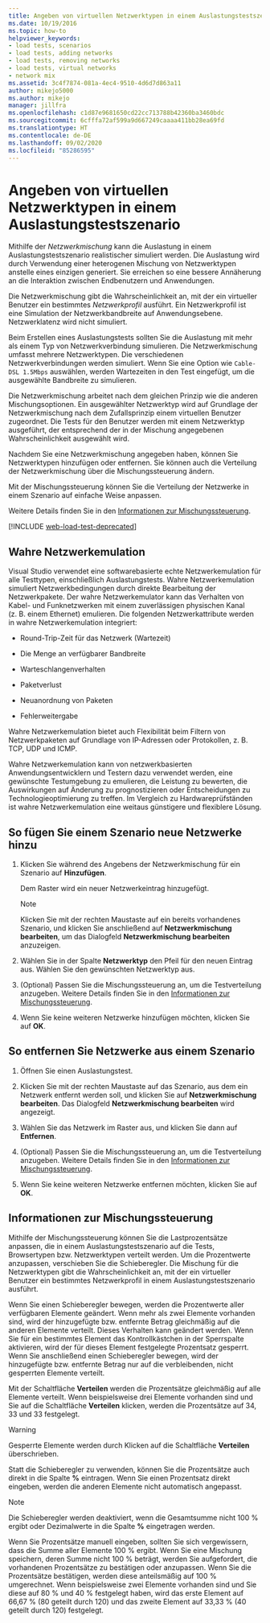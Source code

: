 ```yaml
---
title: Angeben von virtuellen Netzwerktypen in einem Auslastungstestszenario
ms.date: 10/19/2016
ms.topic: how-to
helpviewer_keywords:
- load tests, scenarios
- load tests, adding networks
- load tests, removing networks
- load tests, virtual networks
- network mix
ms.assetid: 3c4f7874-081a-4ec4-9510-4d6d7d863a11
author: mikejo5000
ms.author: mikejo
manager: jillfra
ms.openlocfilehash: c1d87e9681650cd22cc713788b42360ba3460bdc
ms.sourcegitcommit: 6cfffa72af599a9d667249caaaa411bb28ea69fd
ms.translationtype: HT
ms.contentlocale: de-DE
ms.lasthandoff: 09/02/2020
ms.locfileid: "85286595"
---
```

# <a name="specify-virtual-network-types-in-a-load-test-scenario"></a>Angeben von virtuellen Netzwerktypen in einem Auslastungstestszenario

Mithilfe der *Netzwerkmischung* kann die Auslastung in einem Auslastungstestszenario realistischer simuliert werden. Die Auslastung wird durch Verwendung einer heterogenen Mischung von Netzwerktypen anstelle eines einzigen generiert. Sie erreichen so eine bessere Annäherung an die Interaktion zwischen Endbenutzern und Anwendungen.

Die Netzwerkmischung gibt die Wahrscheinlichkeit an, mit der ein virtueller Benutzer ein bestimmtes *Netzwerkprofil* ausführt. Ein Netzwerkprofil ist eine Simulation der Netzwerkbandbreite auf Anwendungsebene. Netzwerklatenz wird nicht simuliert.

Beim Erstellen eines Auslastungstests sollten Sie die Auslastung mit mehr als einem Typ von Netzwerkverbindung simulieren. Die Netzwerkmischung umfasst mehrere Netzwerktypen. Die verschiedenen Netzwerkverbindungen werden simuliert. Wenn Sie eine Option wie `Cable-DSL 1.5Mbps` auswählen, werden Wartezeiten in den Test eingefügt, um die ausgewählte Bandbreite zu simulieren.

Die Netzwerkmischung arbeitet nach dem gleichen Prinzip wie die anderen Mischungsoptionen. Ein ausgewählter Netzwerktyp wird auf Grundlage der Netzwerkmischung nach dem Zufallsprinzip einem virtuellen Benutzer zugeordnet. Die Tests für den Benutzer werden mit einem Netzwerktyp ausgeführt, der entsprechend der in der Mischung angegebenen Wahrscheinlichkeit ausgewählt wird.

Nachdem Sie eine Netzwerkmischung angegeben haben, können Sie Netzwerktypen hinzufügen oder entfernen. Sie können auch die Verteilung der Netzwerkmischung über die Mischungssteuerung ändern.

Mit der Mischungssteuerung können Sie die Verteilung der Netzwerke in einem Szenario auf einfache Weise anpassen.

Weitere Details finden Sie in den [Informationen zur Mischungssteuerung](../test/specify-virtual-network-types-in-a-load-test-scenario.md).

[!INCLUDE [web-load-test-deprecated](includes/web-load-test-deprecated.md)]

## <a name="true-network-emulation"></a>Wahre Netzwerkemulation

Visual Studio verwendet eine softwarebasierte echte Netzwerkemulation für alle Testtypen, einschließlich Auslastungstests. Wahre Netzwerkemulation simuliert Netzwerkbedingungen durch direkte Bearbeitung der Netzwerkpakete. Der wahre Netzwerkemulator kann das Verhalten von Kabel- und Funknetzwerken mit einem zuverlässigen physischen Kanal (z. B. einem Ethernet) emulieren. Die folgenden Netzwerkattribute werden in wahre Netzwerkemulation integriert:

- Round-Trip-Zeit für das Netzwerk (Wartezeit)

- Die Menge an verfügbarer Bandbreite

- Warteschlangenverhalten

- Paketverlust

- Neuanordnung von Paketen

- Fehlerweitergabe

Wahre Netzwerkemulation bietet auch Flexibilität beim Filtern von Netzwerkpaketen auf Grundlage von IP-Adressen oder Protokollen, z. B. TCP, UDP und ICMP.

Wahre Netzwerkemulation kann von netzwerkbasierten Anwendungsentwicklern und Testern dazu verwendet werden, eine gewünschte Testumgebung zu emulieren, die Leistung zu bewerten, die Auswirkungen auf Änderung zu prognostizieren oder Entscheidungen zu Technologieoptimierung zu treffen. Im Vergleich zu Hardwareprüfständen ist wahre Netzwerkemulation eine weitaus günstigere und flexiblere Lösung.

## <a name="to-add-new-networks-to-a-scenario"></a>So fügen Sie einem Szenario neue Netzwerke hinzu

1. Klicken Sie während des Angebens der Netzwerkmischung für ein Szenario auf **Hinzufügen**.

     Dem Raster wird ein neuer Netzwerkeintrag hinzugefügt.

    > [!NOTE]
    > Klicken Sie mit der rechten Maustaste auf ein bereits vorhandenes Szenario, und klicken Sie anschließend auf **Netzwerkmischung bearbeiten**, um das Dialogfeld **Netzwerkmischung bearbeiten** anzuzeigen.

2. Wählen Sie in der Spalte **Netzwerktyp** den Pfeil für den neuen Eintrag aus. Wählen Sie den gewünschten Netzwerktyp aus.

3. (Optional) Passen Sie die Mischungssteuerung an, um die Testverteilung anzugeben. Weitere Details finden Sie in den [Informationen zur Mischungssteuerung](../test/specify-virtual-network-types-in-a-load-test-scenario.md).

4. Wenn Sie keine weiteren Netzwerke hinzufügen möchten, klicken Sie auf **OK**.

## <a name="to-remove-networks-from-a-scenario"></a>So entfernen Sie Netzwerke aus einem Szenario

1. Öffnen Sie einen Auslastungstest.

2. Klicken Sie mit der rechten Maustaste auf das Szenario, aus dem ein Netzwerk entfernt werden soll, und klicken Sie auf **Netzwerkmischung bearbeiten**. Das Dialogfeld **Netzwerkmischung bearbeiten** wird angezeigt.

3. Wählen Sie das Netzwerk im Raster aus, und klicken Sie dann auf **Entfernen**.

4. (Optional) Passen Sie die Mischungssteuerung an, um die Testverteilung anzugeben. Weitere Details finden Sie in den [Informationen zur Mischungssteuerung](../test/specify-virtual-network-types-in-a-load-test-scenario.md).

5. Wenn Sie keine weiteren Netzwerke entfernen möchten, klicken Sie auf **OK**.

## <a name="about-the-mix-control"></a>Informationen zur Mischungssteuerung

Mithilfe der Mischungssteuerung können Sie die Lastprozentsätze anpassen, die in einem Auslastungstestszenario auf die Tests, Browsertypen bzw. Netzwerktypen verteilt werden. Um die Prozentwerte anzupassen, verschieben Sie die Schieberegler. Die Mischung für die Netzwerktypen gibt die Wahrscheinlichkeit an, mit der ein virtueller Benutzer ein bestimmtes Netzwerkprofil in einem Auslastungstestszenario ausführt.

Wenn Sie einen Schieberegler bewegen, werden die Prozentwerte aller verfügbaren Elemente geändert. Wenn mehr als zwei Elemente vorhanden sind, wird der hinzugefügte bzw. entfernte Betrag gleichmäßig auf die anderen Elemente verteilt. Dieses Verhalten kann geändert werden. Wenn Sie für ein bestimmtes Element das Kontrollkästchen in der Sperrspalte aktivieren, wird der für dieses Element festgelegte Prozentsatz gesperrt. Wenn Sie anschließend einen Schieberegler bewegen, wird der hinzugefügte bzw. entfernte Betrag nur auf die verbleibenden, nicht gesperrten Elemente verteilt.

Mit der Schaltfläche **Verteilen** werden die Prozentsätze gleichmäßig auf alle Elemente verteilt. Wenn beispielsweise drei Elemente vorhanden sind und Sie auf die Schaltfläche **Verteilen** klicken, werden die Prozentsätze auf 34, 33 und 33 festgelegt.

> [!WARNING]
> Gesperrte Elemente werden durch Klicken auf die Schaltfläche **Verteilen** überschrieben.

Statt die Schieberegler zu verwenden, können Sie die Prozentsätze auch direkt in die Spalte **%** eintragen. Wenn Sie einen Prozentsatz direkt eingeben, werden die anderen Elemente nicht automatisch angepasst.

> [!NOTE]
> Die Schieberegler werden deaktiviert, wenn die Gesamtsumme nicht 100 % ergibt oder Dezimalwerte in die Spalte **%** eingetragen werden.

Wenn Sie Prozentsätze manuell eingeben, sollten Sie sich vergewissern, dass die Summe aller Elemente 100 % ergibt. Wenn Sie eine Mischung speichern, deren Summe nicht 100 % beträgt, werden Sie aufgefordert, die vorhandenen Prozentsätze zu bestätigen oder anzupassen. Wenn Sie die Prozentsätze bestätigen, werden diese anteilsmäßig auf 100 % umgerechnet.  Wenn beispielsweise zwei Elemente vorhanden sind und Sie diese auf 80 % und 40 % festgelegt haben, wird das erste Element auf 66,67 % (80 geteilt durch 120) und das zweite Element auf 33,33 % (40 geteilt durch 120) festgelegt.
